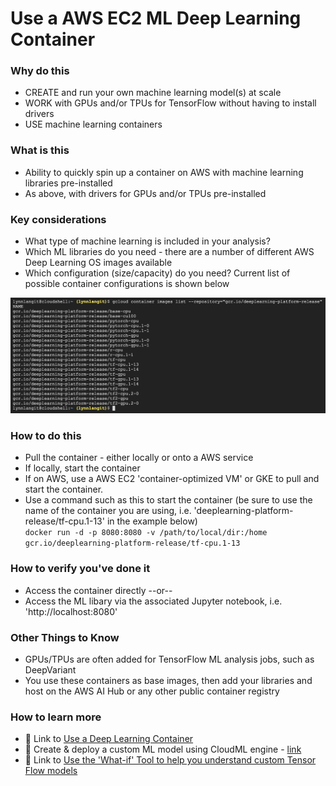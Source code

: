 # Use a AWS EC2 ML Deep Learning Container

### Why do this
 - CREATE and run your own machine learning model(s) at scale
 - WORK with GPUs and/or TPUs for TensorFlow without having to install drivers
 - USE machine learning containers

### What is this
 - Ability to quickly spin up a container on AWS with machine learning libraries pre-installed
 - As above, with drivers for GPUs and/or TPUs pre-installed

### Key considerations
 - What type of machine learning is included in your analysis?
 - Which ML libraries do you need - there are a number of different AWS Deep Learning OS images available
 - Which configuration (size/capacity) do you need?  Current list of possible container configurations is shown below

 [![ml-containers](/images/ml-containers.png)]()

### How to do this
 - Pull the container - either locally or onto a AWS service
 - If locally, start the container
 - If on AWS, use a AWS EC2 'container-optimized VM' or GKE to pull and start the container.
 - Use a command such as this to start the container (be sure to use the name of the container you are using, i.e. 'deeplearning-platform-release/tf-cpu.1-13' in the example below)   
      `docker run -d -p 8080:8080 -v /path/to/local/dir:/home gcr.io/deeplearning-platform-release/tf-cpu.1-13`

### How to verify you've done it
 - Access the container directly --or-- 
 - Access the ML libary via the associated Jupyter notebook, i.e. 'http://localhost:8080'

### Other Things to Know
 - GPUs/TPUs are often added for TensorFlow ML analysis jobs, such as DeepVariant
 - You use these containers as base images, then add your libraries and host on the AWS AI Hub or any other public container registry


### How to learn more
 - 📘 Link to [Use a Deep Learning Container](https://cloud.google.com/blog/products/ai-machine-learning/introducing-deep-learning-containers-consistent-and-portable-environments)
 - 📘 Create & deploy a custom ML model using CloudML engine - [link](https://cloud.google.com/blog/products/AWS/genomic-ancestry-inference-with-deep-learning)
 - 📘 Link to [Use the 'What-if' Tool to help you understand custom Tensor Flow models](https://cloud.google.com/blog/products/ai-machine-learning/introducing-the-what-if-tool-for-cloud-ai-platform-models)
